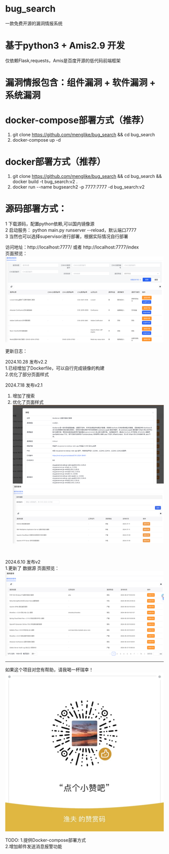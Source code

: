 # bug_search
一款免费开源的漏洞情报系统

# 基于python3 + Amis2.9 开发
仅依赖Flask,requests，Amis是百度开源的低代码前端框架
# 漏洞情报包含：组件漏洞 + 软件漏洞 + 系统漏洞

# docker-compose部署方式（推荐）
1. git clone https://github.com/menglike/bug_search && cd bug_search
2. docker-compose up -d

# docker部署方式（推荐）
1. git clone https://github.com/menglike/bug_search && cd bug_search && docker build -t  bug_search:v2 .
2. docker run --name bugsearch2 -p 7777:7777 -d bug_search:v2

# 源码部署方式：
1 下载源码，配置python依赖,可以国内镜像源<br/>
2 启动服务： python main.py runserver --reload，默认端口7777<br/>
3 当然也可以选择supervisor进行部署，根据实际情况自行部署<br/>

访问地址：http://localhost:7777/ 或者 http://localhost:7777/index<br/>
页面预览：
  ![image](WX20230109-091733@2x.png)

更新日志：<br/>

2024.10.28 发布v2.2<br/>
1.已经增加了Dockerfile，可以自行完成镜像的构建<br/>
2.优化了部分页面样式
<br/>

2024.7.18 发布v2.1<br/>
1. 增加了搜索
2. 优化了页面样式
   ![image](WX20240718-201354@2x-2.png)
   ![image](WX20240718-201306@2x-1.png)
<br/>

2024.6.10 发布v2<br/>
1.更新了 数据源
页面预览：
  ![image](11.png)
<br/>

------------------------------------------------
如果这个项目对您有帮助，请我喝一杯瑞幸！<br/>
  ![image](12.png)<br/>

TODO: 1.提供Docker-compose部署方式<br/>
      2.增加邮件发送消息报警功能
